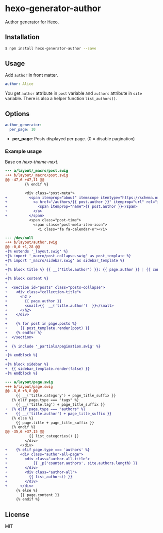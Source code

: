# hexo-generator-author

Author generator for [Hexo].

## Installation

``` bash
$ npm install hexo-generator-author --save
```

## Usage

Add `author` in front matter.

``` yaml
author: Alice
```

You get `author` attribute in `post` variable and `authors` attribute in `site` variable. There is also a helper function `list_authors()`.

## Options

``` yaml
author_generator:
  per_page: 10
```

- **per_page**: Posts displayed per page. (0 = disable pagination)

### Example usage

Base on *hexo-theme-next*.

``` diff
--- a/layout/_macro/post.swig
+++ b/layout/_macro/post.swig
@@ -47,6 +47,11 @@
         {% endif %}

         <div class="post-meta">
+          <span itemprop="about" itemscope itemtype="https://schema.org/Thing">
+            <a href="/authors/{{ post.author }}" itemprop="url" rel="index">
+              <span itemprop="name">{{ post.author }}</span>
+            </a>
+          </span>
           <span class="post-time">
             <span class="post-meta-item-icon">
               <i class="fa fa-calendar-o"></i>
```

``` diff
--- /dev/null
+++ b/layout/author.swig
@@ -0,0 +1,28 @@
+{% extends '_layout.swig' %}
+{% import '_macro/post-collapse.swig' as post_template %}
+{% import '_macro/sidebar.swig' as sidebar_template %}
+
+{% block title %} {{ __('title.author') }}: {{ page.author }} | {{ config.title }} {% endblock %}
+
+{% block content %}
+
+  <section id="posts" class="posts-collapse">
+    <div class="collection-title">
+      <h2 >
+        {{ page.author }}
+        <small>{{  __('title.author')  }}</small>
+      </h2>
+    </div>
+
+    {% for post in page.posts %}
+      {{ post_template.render(post) }}
+    {% endfor %}
+  </section>
+
+  {% include '_partials/pagination.swig' %}
+
+{% endblock %}
+
+{% block sidebar %}
+  {{ sidebar_template.render(false) }}
+{% endblock %}
```

``` diff
--- a/layout/page.swig
+++ b/layout/page.swig
@@ -8,6 +8,8 @@
     {{ __('title.category') + page_title_suffix }}
   {% elif page.type === "tags" %}
     {{ __('title.tag') + page_title_suffix }}
+  {% elif page.type === "authors" %}
+    {{ __('title.author') + page_title_suffix }}
   {% else %}
     {{ page.title + page_title_suffix }}
   {% endif %}
@@ -35,6 +37,15 @@
           {{ list_categories() }}
         </div>
       </div>
+    {% elif page.type === 'authors' %}
+      <div class="author-all-page">
+        <div class="author-all-title">
+            {{ _p('counter.authors', site.authors.length) }}
+        </div>
+        <div class="author-all">
+          {{ list_authors() }}
+        </div>
+      </div>
     {% else %}
       {{ page.content }}
     {% endif %}
```

## License

MIT

[Hexo]: http://hexo.io
